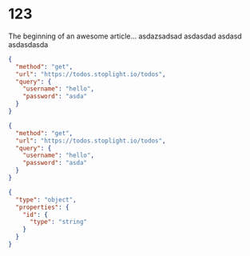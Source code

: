 # 123

The beginning of an awesome article...
asdazsadsad
asdasdad
asdasd
asdasdasda

<!--
  type: tab
  title: Try It
-->

```json http
{
  "method": "get",
  "url": "https://todos.stoplight.io/todos",
  "query": {
    "username": "hello",
    "password": "asda"
  }
}
```

<!--
type: tab
title: Try It
-->

```json http
{
  "method": "get",
  "url": "https://todos.stoplight.io/todos",
  "query": {
    "username": "hello",
    "password": "asda"
  }
}
```

<!-- type: tab-end -->

```json json_schema
{
  "type": "object",
  "properties": {
    "id": {
      "type": "string"
    }
  }
}
```
